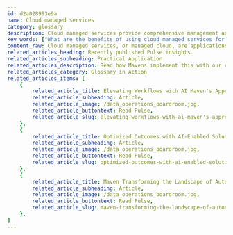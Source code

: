 ```yaml
---
id: d2a028993e9a
name: Cloud managed services
category: glossary
description: Cloud managed services provide comprehensive management and optimization of an organization's cloud infrastructure, offering cost savings, enhanced security, operational efficiency, and automatic upgrades for continuous innovation and robust governance.
key_words: ["What are the benefits of using cloud managed services for businesses", "How can cloud managed services reduce operational costs", "What security advantages do cloud managed services offer", "How do cloud managed services support disaster recovery", "What role does automation play in cloud managed services", "How do cloud managed services improve customer experience", "What is involved in cloud strategy development for managed services", "What are the best practices in cloud migration with managed services", "How can cloud managed services drive business innovation", "What is the importance of cloud governance and compliance in managed services."]
content_raw: Cloud managed services, or managed cloud, are applications, services, or ecosystems within the cloud that are controlled by a third-party organization. Encompassing a range of IT tasks, such as engineering on demand, operations management, continuous help desk support, hosting and implementation, cloud managed services offers complete or partial management of an organization's cloud platform. This includes supervision of cloud deployment, management, migration, maintenance and optimization. Utilizing cloud managed services grants an organization manifold benefits. Among these are cost savings accomplished by foregoing the purchase and upkeep of physical servers and reducing operational expenses linked to server and cloud infrastructure management. A fully managed and integrated cloud infrastructure simplifies operations, paving way for more focus on other business endeavors. Beyond cost-reductions, cloud managed services ensure automatic upgrades, fostering innovation and swift adaptations through an up-to-date, integrated cloud services infrastructure. Superior network security is established with around-the-clock monitoring, disaster recovery support and bolstered data protection. Enhancing operational efficiency and staying apace with competitors becomes seamless with the advanced security of cloud services. Moreover, cloud managed services facilitates business and technology platforms to be resilient, have built-in intelligence, and drive automation and innovation in business performance. Disaster recovery support guarantees system-wide disruptions are minimal by swiftly restoring data and redeploying systems. Cloud managed services are vital for organizations due to their ability to give robust governance, strong security and compliance, digital sustainability, business continuity, automation-enabled agility and an improved customer experience (CX). By providing regular maintenance, security updates, 24/7 monitoring and the inherent automation, cloud managed services decrease human effort and error. Organizations through cloud services can offer exceptional, hyper-personalized, omnichannel and real-time experiences, enhancing their CX. Cloud managed services expedite and simplify deployments, empower users, enhance mobility, accelerate productivity and rollouts. Organizations can innovate and grow their business with the agility that only the cloud can deliver. Refining the usage of on-demand sustainable, scalable cloud solutions can resolve immediate business issues in an intelligent, client-centered, cloud-based environment. In the process of developing an intelligent cloud infrastructure, activities such as cloud strategy development, cloud migration, cloud management and operation are typically included. Making a smooth transition to cloud-based solutions with a comprehensive cloud management system can optimize your business objectives and steer clear of surplus cloud resource costs. Through a partnership with Maven Technologies, businesses are able to unlock productivity with solutions fit for the modern world. We ensure that our customers see the business benefit of elite technologies, leveraging the power of cloud managed services to bring significant business transformation.
related_articles_heading: Recently published Pulse insights.
related_articles_subheading: Practical Application
related_articles_description: Read how Mavens implement this with our clients.
related_articles_category: Glossary in Action
related_articles_items: [
	{
		related_article_title: Elevating Workflows with AI Maven's Approach,
		related_article_subheading: Article,
		related_article_image: /data_operations_boardroom.jpg,
		related_article_buttontext: Read Pulse,
		related_article_slug: elevating-workflows-with-ai-maven's-approach
	},
	{
		related_article_title: Optimized Outcomes with AI-Enabled Solutions,
		related_article_subheading: Article,
		related_article_image: /data_operations_boardroom.jpg,
		related_article_buttontext: Read Pulse,
		related_article_slug: optimized-outcomes-with-ai-enabled-solutions
	},
	{
		related_article_title: Maven Transforming the Landscape of Autonomous Vehicles,
		related_article_subheading: Article,
		related_article_image: /data_operations_boardroom.jpg,
		related_article_buttontext: Read Pulse,
		related_article_slug: maven-transforming-the-landscape-of-autonomous-vehicles
	},
]
---
```

